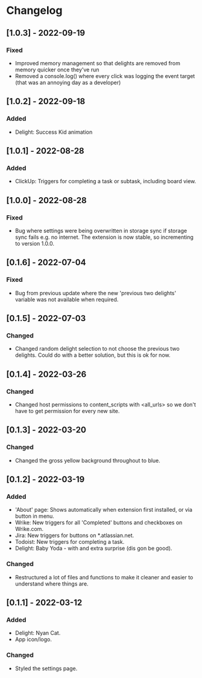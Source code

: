 # Changelog

[comment]: <> (Added: This section contains new features released.)
[comment]: <> (Changed: It contains changes made to an existing feature.)
[comment]: <> (Deprecated: changes removed in future.)
[comment]: <> (Removed : removed features.)
[comment]: <> (Fixed: any bugs fixed.)
[comment]: <> (Security: security issues are declared here)

## [1.0.3] - 2022-09-19
### Fixed
- Improved memory management so that delights are removed from memory quicker once they've run
- Removed a console.log() where every click was logging the event target (that was an annoying day as a developer)

## [1.0.2] - 2022-09-18
### Added
- Delight: Success Kid animation

## [1.0.1] - 2022-08-28
### Added
- ClickUp: Triggers for completing a task or subtask, including board view.

## [1.0.0] - 2022-08-28
### Fixed
- Bug where settings were being overwritten in storage sync if storage sync fails e.g. no internet. The extension is now stable, so incrementing to version 1.0.0.

## [0.1.6] - 2022-07-04
### Fixed
- Bug from previous update where the new 'previous two delights' variable was not available when required.

## [0.1.5] - 2022-07-03
### Changed
- Changed random delight selection to not choose the previous two delights. Could do with a better solution, but this is ok for now.

## [0.1.4] - 2022-03-26
### Changed
- Changed host permissions to content_scripts with <all_urls> so we don't have to get permission for every new site.

## [0.1.3] - 2022-03-20
### Changed
- Changed the gross yellow background throughout to blue.

## [0.1.2] - 2022-03-19
### Added
- 'About' page: Shows automatically when extension first installed, or via button in menu.
- Wrike: New triggers for all 'Completed' buttons and checkboxes on Wrike.com.
- Jira: New triggers for <user-defined-status> buttons on *.atlassian.net.
- Todoist: New triggers for completing a task.
- Delight: Baby Yoda - with and extra surprise (dis gon be good).
### Changed
- Restructured a lot of files and functions to make it cleaner and easier to understand where things are.

## [0.1.1] - 2022-03-12
### Added
- Delight: Nyan Cat.
- App icon/logo.
### Changed
- Styled the settings page.
